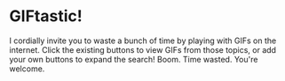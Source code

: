 # GIFtastic!

I cordially invite you to waste a bunch of time by playing with GIFs on the internet.
Click the existing buttons to view GIFs from those topics, or add your own buttons to expand the search!
Boom. Time wasted. You're welcome.
